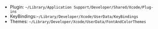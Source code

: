 + Plugin: `~/Library/Application Support/Developer/Shared/Xcode/Plug-ins`  
+ KeyBindings:`~/Library/Developer/Xcode/UserData/KeyBindings`  
+ Themes: `~/Library/Developer/Xcode/UserData/FontAndColorThemes`

